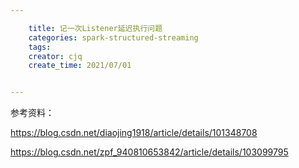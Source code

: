 ```yaml
---

    title: 记一次Listener延迟执行问题
    categories: spark-structured-streaming
    tags:
    creator: cjq
    create_time: 2021/07/01


---
```




参考资料：

https://blog.csdn.net/diaojing1918/article/details/101348708

https://blog.csdn.net/zpf_940810653842/article/details/103099795